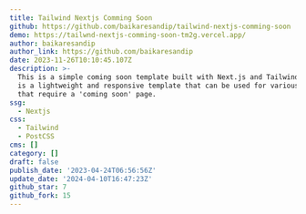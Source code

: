 ```yaml
---
title: Tailwind Nextjs Comming Soon
github: https://github.com/baikaresandip/tailwind-nextjs-comming-soon
demo: https://tailwnd-nextjs-comming-soon-tm2g.vercel.app/
author: baikaresandip
author_link: https://github.com/baikaresandip
date: 2023-11-26T10:10:45.107Z
description: >-
  This is a simple coming soon template built with Next.js and TailwindCSS. It
  is a lightweight and responsive template that can be used for various projects
  that require a 'coming soon' page.
ssg:
  - Nextjs
css:
  - Tailwind
  - PostCSS
cms: []
category: []
draft: false
publish_date: '2023-04-24T06:56:56Z'
update_date: '2024-04-10T16:47:23Z'
github_star: 7
github_fork: 15
---
```

